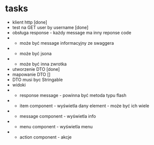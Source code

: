 # tasks

- klient http [done]
- test na GET user by username [done]
- obsługa response - każdy message ma inny reponse code
- - może być message informacyjny ze swaggera
- - może być jsona
- - może być inna zwrotka
- utworzenie DTO [done]
- mapowanie DTO []
- DTO musi byc Stringable
- widoki
- - response message - powinna być metoda typu flash
- - item component - wyświetla dany element - może być ich wiele
- - message component - wyświetla info
- - menu component - wyświetla menu
- - action component - akcje
